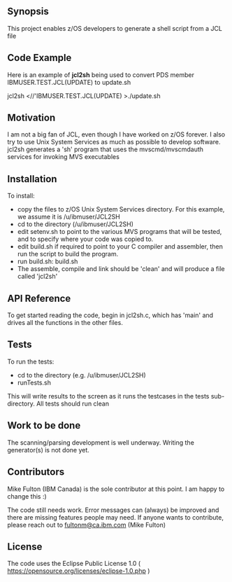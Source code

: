 ## Synopsis

This project enables z/OS developers to generate a shell script from a JCL file

## Code Example

Here is an example of **jcl2sh** being used to convert PDS member IBMUSER.TEST.JCL(UPDATE) to update.sh

jcl2sh <//'IBMUSER.TEST.JCL\(UPDATE\) >./update.sh

## Motivation

I am not a big fan of JCL, even though I have worked on z/OS forever. 
I also try to use Unix System Services as much as possible to develop software. 
jcl2sh generates a 'sh' program that uses the mvscmd/mvscmdauth services for invoking MVS executables

## Installation

To install:
- copy the files to z/OS Unix System Services directory. For this example, we assume it is /u/ibmuser/JCL2SH
- cd to the directory (/u/ibmuser/JCL2SH)
- edit setenv.sh to point to the various MVS programs that will be tested, and to specify where your code was copied to. 
- edit build.sh if required to point to your C compiler and assembler, then run the script to build the program.
- run build.sh: build.sh
- The assemble, compile and link should be 'clean' and will produce a file called 'jcl2sh'

## API Reference

To get started reading the code, begin in jcl2sh.c, which has 'main' and drives all the functions in the other files.

## Tests

To run the tests:
- cd to the directory (e.g. /u/ibmuser/JCL2SH)
- runTests.sh

This will write results to the screen as it runs the testcases in the tests sub-directory. 
All tests should run clean

## Work to be done

The scanning/parsing development is well underway. Writing the generator(s) is not done yet.

## Contributors

Mike Fulton (IBM Canada) is the sole contributor at this point. I am happy to change this :)

The code still needs work. Error messages can (always) be improved and there are missing features people may need.
If anyone wants to contribute, please reach out to fultonm@ca.ibm.com (Mike Fulton)

## License

The code uses the Eclipse Public License 1.0 ( https://opensource.org/licenses/eclipse-1.0.php )
